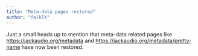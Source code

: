 ```yaml
---
title: "Meta-data pages restored"
author: "falkTX"
---
```

Just a small heads up to mention that meta-data related pages
like <https://jackaudio.org/metadata> and <https://jackaudio.org/metadata/pretty-name>
have now been restored.
